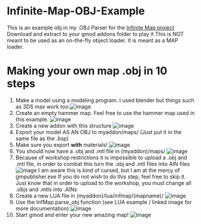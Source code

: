 # Infinite-Map-OBJ-Example

This is an example obj in my .OBJ Parser for the [Infinite Map project](https://github.com/Mee12345/gmod-infinite-map)
Download and extract to your gmod addons folder to play it
This is NOT meant to be used as an on-the-fly object loader. It is meant as a MAP loader.

# Making your own map .obj in 10 steps
1. Make a model using a modeling program. I used blender but things such as 3DS max work too.![image](https://user-images.githubusercontent.com/73554599/215301141-5d4da68a-14f8-4e8d-92df-9f102879bdcb.png)
2. Create an empty hammer map. Feel free to use the hammer map used in this example.
![image](https://user-images.githubusercontent.com/73554599/215302472-2bb7d490-4d66-494a-8b6a-a31e85d98608.png)
3. Create a new addon with this structure
![image](https://user-images.githubusercontent.com/73554599/215301349-45ef6cd4-69c2-4216-9cba-b5f3b814e285.png)
4. Export your model AS AN OBJ to myaddon/maps/ (Just put it in the same file as the .bsp)
5. Make sure you export __with__ materials!
![image](https://user-images.githubusercontent.com/73554599/215302490-c0f85558-52c7-4224-8a2d-84fb2e060b42.png)
6. You should now have a .obj and .mtl file in (myaddon)/maps/
![image](https://user-images.githubusercontent.com/73554599/215302510-d89a1c33-01ca-454d-8fa4-688ebc212d78.png)
7. Because of workshop restrictions it is impossible to upload a .obj and .mtl file, in order to combat this turn the .obj and .mtl files into AIN files
![image](https://user-images.githubusercontent.com/73554599/215301558-9bff9bd4-1087-4bee-8e9c-220b17b90908.png)
I am aware this is kind of cursed, but I am at the mercy of gmpublisher.exe
If you do not wish to do this step, feel free to skip it. Just know that in order to upload to the workshop, you must change all .objs and .mtls into .AINs
8. Create a new LUA file in (myaddon)/lua/infmap/(mapname)/
![image](https://user-images.githubusercontent.com/73554599/215302627-7b801cc5-cc74-4e88-a8cf-e55fa1772c30.png)
9. Use the InfMap.parse_obj function (see LUA example / linked image for more documentation)
![image](https://user-images.githubusercontent.com/73554599/215302636-573d6d5d-56f1-4535-9919-9c5b6d2429a4.png)
10. Start gmod and enter your new amazing map!
![image](https://user-images.githubusercontent.com/73554599/215302667-6ea76fca-6394-4197-94bb-66fadbc46ff8.png)
